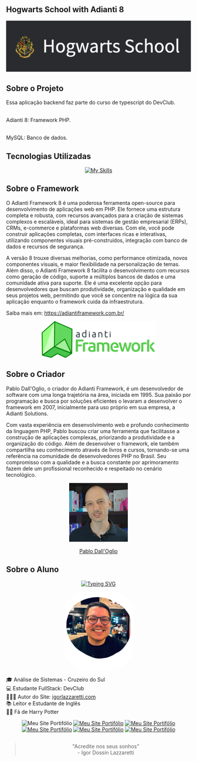 <!--
    Instruções Iniciais

    Configure o Banco de Dados

    O alimente com os comandos SQL que estão em app/database/hogwartsdb.sql

    Commits:
    
 :european_castle: Hogwarts School with Adianti 8
 Update:

 -->

## Hogwarts School with Adianti 8

<div align="center">
   <img width="710"src="./app/images/banner.png">
</div>

## Sobre o Projeto

Essa aplicação backend faz parte do curso de typescript do DevClub.

<br> Adianti 8: Framework PHP.

<br> MySQL: Banco de dados.


## Tecnologias Utilizadas
<div align="center">

[![My Skills](https://skillicons.dev/icons?i=php,postgres,mysql)](https://skillicons.dev)

</div>

## Sobre o Framework

O Adianti Framework 8 é uma poderosa ferramenta open-source para desenvolvimento de aplicações web em PHP. Ele fornece uma estrutura completa e robusta, com recursos avançados para a criação de sistemas complexos e escaláveis,  ideal para sistemas de gestão empresarial (ERPs), CRMs, e-commerce e plataformas web diversas. Com ele, você pode construir aplicações completas, com interfaces ricas e interativas,  utilizando componentes visuais pré-construídos,  integração com banco de dados e recursos de segurança.

A versão 8 trouxe diversas melhorias, como performance otimizada, novos componentes visuais,  e maior flexibilidade na personalização de temas. Além disso, o Adianti Framework 8 facilita o desenvolvimento com recursos como  geração de código,  suporte a múltiplos bancos de dados e uma comunidade ativa para suporte. Ele é uma excelente opção para desenvolvedores que buscam produtividade,  organização e qualidade em seus projetos web,  permitindo que você se concentre na lógica da sua aplicação enquanto o framework cuida da infraestrutura.

Saiba mais em: https://adiantiframework.com.br/


<div align="center">

<img  width="310" src="./app/images/adianti.svg"> </div>

## Sobre o Criador

Pablo Dall'Oglio, o criador do Adianti Framework, é um desenvolvedor de software com uma longa trajetória na área, iniciada em 1995. Sua paixão por programação e  busca por soluções eficientes o levaram a desenvolver o framework em 2007, inicialmente para uso próprio em sua empresa, a Adianti Solutions.

Com vasta experiência em desenvolvimento web e  profundo conhecimento da linguagem PHP, Pablo  buscou criar uma ferramenta que facilitasse a construção de aplicações complexas,  priorizando a produtividade e a organização do código.  Além de desenvolver o framework, ele também compartilha seu conhecimento através de livros e cursos,  tornando-se uma referência na comunidade de desenvolvedores PHP no Brasil.  Seu compromisso com a qualidade e a busca constante por aprimoramento  fazem dele um profissional reconhecido e respeitado no cenário tecnológico.



<div align="center">
<img src="./app/images/pablo.png" width="160"><a href="https://www.linkedin.com/in/pablod" target="_blank"> <p> Pablo Dall'Oglio </p> </a>
</div>



## Sobre o Aluno
<div align="center">

[![Typing SVG](https://readme-typing-svg.herokuapp.com?font=IBM+Plex+Mono&weight=600&size=30&duration=3000&pause=700&color=ED51F7&center=true&vCenter=true&random=false&width=490&height=55&lines=Ol%C3%A1!+%F0%9F%99%8B%E2%80%8D%E2%99%82%EF%B8%8F+Meu+nome+%C3%A9+Igor;Hello!+%F0%9F%91%8B+My+name+is+Igor)](https://git.io/typing-svg)

<img src="./app/images/igor.png" width="190" style="border-radius:60px">

</div>

🎓 Análise de Sistemas - Cruzeiro do Sul <br>
💻 Estudante FullStack: DevClub <br>
👩🏻‍💻 Autor do Site: <a href="https://igorlazzaretti.com/">igorlazzaretti.com</a> <br>
📚 Leitor e Estudante de Inglês <br>
🧙‍♂️ Fã de Harry Potter  <br>

<div align="center" >
<img src="https://img.shields.io/badge/website-000000?style=for-the-badge&logo=About.me&logoColor=white" title="Meu Site Portifólio" alt="Meu Site Portifólio" width="110" height="27"/>
<a href="https://www.linkedin.com/in/igorlazzaretti/"><img src="https://img.shields.io/badge/LinkedIn-0077B5?style=for-the-badge&logo=linkedin&logoColor=white" title="Meu Site Portifólio" alt="Meu Site Portifólio" width="110" height="26"/></a>
<a href="https://www.instagram.com/dev.igorlzzrtt/"><img src="https://img.shields.io/badge/Instagram-E4405F?style=for-the-badge&logo=instagram&logoColor=white" title="Meu Site Portifólio" alt="Meu Site Portifólio" width="110" height="25"/></a>
<a href="https://api.whatsapp.com/send/?phone=5554999489840&text&type=phone_number&app_absent=0"><img src="https://img.shields.io/badge/WhatsApp-25D366?style=for-the-badge&logo=whatsapp&logoColor=white" title="Meu Site Portifólio" alt="Meu Site Portifólio" width="110" height="26"/></a>
<a href="https://www.youtube.com/@idLazzaretti/streams"><img src="https://img.shields.io/badge/YouTube-FF0000?style=for-the-badge&logo=youtube&logoColor=white" title="Meu Site Portifólio" alt="Meu Site Portifólio" width="110" height="26"/></a>
<a href="https://linktr.ee/dev.igorlzzrtt"><img src="https://img.shields.io/badge/linktree-39E09B?style=for-the-badge&logo=linktree&logoColor=white" title="Meu Site Portifólio" alt="Meu Site Portifólio" width="110" height="26"/></a>

</div>


##
<div align="center">

> "Acredite nos seus sonhos" <br> - Igor Dossin Lazzaretti

</div>